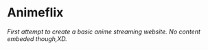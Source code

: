 # Animeflix
*First attempt to create a basic anime streaming website.*
*No content embeded though,XD.*
